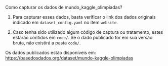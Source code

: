 Como capturar os dados de mundo_kaggle_olimpiadas?

1. Para capturar esses dados, basta verificar o link dos dados originais indicado em `dataset_config.yaml` no item `website`.

2. Caso tenha sido utilizado algum código de captura ou tratamento, estes estarão contidos em `code/`. Se o dado publicado for em sua versão bruta, não existirá a pasta `code/`.

Os dados publicados estão disponíveis em: https://basedosdados.org/dataset/mundo-kaggle-olimpiadas